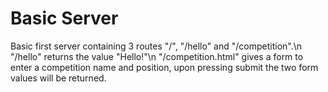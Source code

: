 # Basic Server

Basic first server containing 3 routes "/", "/hello" and "/competition".\n
"/hello" returns the value "Hello!"\n
"/competition.html" gives a form to enter a competition name and position,
upon pressing submit the two form values will be returned.
